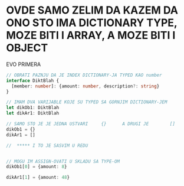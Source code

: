 # OVDE SAMO ZELIM DA KAZEM DA ONO STO IMA DICTIONARY TYPE, MOZE BITI I ARRAY, A MOZE BITI I OBJECT

EVO PRIMERA

```typescript
// OBRATI PAZNJU DA JE INDEX DICTIONARY-JA TYPED KAO number
interface DiktBlah {
  [member: number]: {amount: number, description?: string}
}

// IMAM DVA VARIJABLE KOJE SU TYPED SA GORNJIM DICTIONARY-JEM 
let dikOb1: DiktBlah
let dikAr1: DiktBlah

// SAMO STO JE JE JEDNA USTVARI     {}      A DRUGI JE        []
dikOb1 = {}
dikAr1 = []

//  ***** I TO JE SASVIM U REDU


// MOGU IM ASSIGN-OVATI U SKLADU SA TYPE-OM
dikOb1[0] = {amount: 8}

dikAr1[1] = {amount: 48}
```


